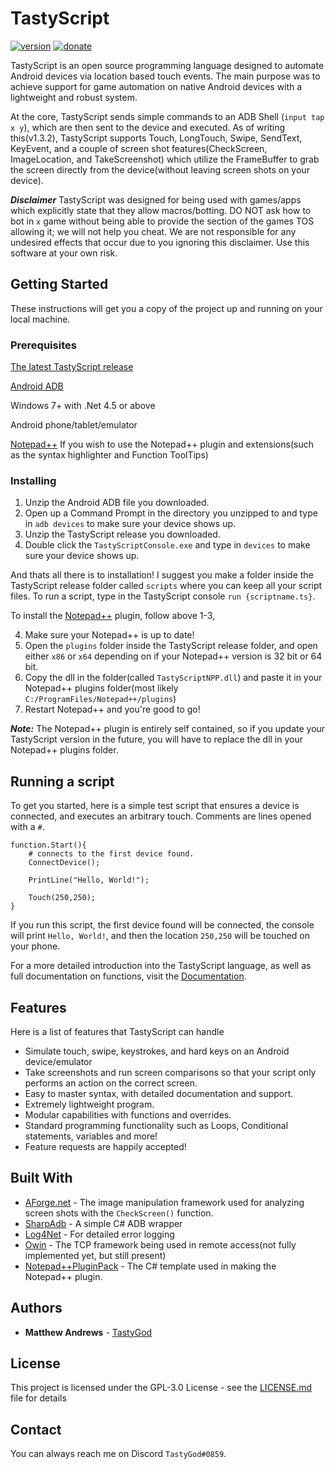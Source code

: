 # TastyScript
[![version](https://img.shields.io/badge/Version-1.3.2-brightgreen.svg)](https://github.com/TastyGod/TastyScript/releases)
[![donate](https://img.shields.io/badge/Donate-PayPal-ff69b4.svg)](https://paypal.me/MatthewAndrews88/5)

TastyScript is an open source programming language designed to automate Android devices via location based touch events. The main purpose was to achieve support for game automation on native Android devices with a lightweight and robust system.

At the core, TastyScript sends simple commands to an ADB Shell (`input tap x y`), which are then sent to the device and executed. As of writing this(v1.3.2), TastyScript supports Touch, LongTouch, Swipe, SendText, KeyEvent, and a couple of screen shot features(CheckScreen, ImageLocation, and TakeScreenshot) which utilize the FrameBuffer to grab the screen directly from the device(without leaving screen shots on your device). 

***Disclaimer*** TastyScript was designed for being used with games/apps which explicitly state that they allow macros/botting. DO NOT ask how to bot in `x` game without being able to provide the section of the games TOS allowing it; we will not help you cheat. We are not responsible for any undesired effects that occur due to you ignoring this disclaimer. Use this software at your own risk.

## Getting Started

These instructions will get you a copy of the project up and running on your local machine.

### Prerequisites

[The latest TastyScript release](https://github.com/TastyGod/TastyScript/releases)

[Android ADB](https://developer.android.com/studio/releases/platform-tools.html)

Windows 7+ with .Net 4.5 or above

Android phone/tablet/emulator

[Notepad++](https://notepad-plus-plus.org/) If you wish to use the Notepad++ plugin and extensions(such as the syntax highlighter and Function ToolTips)

### Installing

1) Unzip the Android ADB file you downloaded.
2) Open up a Command Prompt in the directory you unzipped to and type in `adb devices` to make sure your device shows up.
3) Unzip the TastyScript release you downloaded.
4) Double click the `TastyScriptConsole.exe` and type in `devices` to make sure your device shows up.

And thats all there is to installation! I suggest you make a folder inside the TastyScript release folder called `scripts` where you can keep all your script files. To run a script, type in the TastyScript console `run {scriptname.ts}`.

To install the [Notepad++](https://notepad-plus-plus.org/) plugin, follow above 1-3,

4) Make sure your Notepad++ is up to date!
5) Open the `plugins` folder inside the TastyScript release folder, and open either `x86` or `x64` depending on if your Notepad++ version is 32 bit or 64 bit.
6) Copy the dll in the folder(called `TastyScriptNPP.dll`) and paste it in your Notepad++ plugins folder(most likely `C:/ProgramFiles/Notepad++/plugins`)
7) Restart Notepad++ and you're good to go!

***Note:*** The Notepad++ plugin is entirely self contained, so if you update your TastyScript version in the future, you will have to replace the dll in your Notepad++ plugins folder.

## Running a script

To get you started, here is a simple test script that ensures a device is connected, and executes an arbitrary touch. Comments are lines opened with a `#`.

```
function.Start(){
	# connects to the first device found.
	ConnectDevice();
	
	PrintLine("Hello, World!");
	
	Touch(250,250);
}
```

If you run this script, the first device found will be connected, the console will print `Hello, World!`, and then the location `250,250` will be touched on your phone.

For a more detailed introduction into the TastyScript language, as well as full documentation on functions, visit the [Documentation](/Wiki).

## Features
Here is a list of features that TastyScript can handle

* Simulate touch, swipe, keystrokes, and hard keys on an Android device/emulator
* Take screenshots and run screen comparisons so that your script only performs an action on the correct screen.
* Easy to master syntax, with detailed documentation and support.
* Extremely lightweight program.
* Modular capabilities with functions and overrides.
* Standard programming functionality such as Loops, Conditional statements, variables and more!
* Feature requests are happily accepted!

## Built With

* [AForge.net](https://github.com/andrewkirillov/AForge.NET) - The image manipulation framework used for analyzing screen shots with the `CheckScreen()` function.
* [SharpAdb](https://github.com/quamotion/madb) - A simple C# ADB wrapper
* [Log4Net](https://logging.apache.org/log4net/) - For detailed error logging
* [Owin](http://owin.org/) - The TCP framework being used in remote access(not fully implemented yet, but still present)
* [Notepad++PluginPack](https://github.com/kbilsted/NotepadPlusPlusPluginPack.Net) - The C# template used in making the Notepad++ plugin.

## Authors

* **Matthew Andrews**  - [TastyGod](https://github.com/TastyGod)

## License

This project is licensed under the GPL-3.0 License - see the [LICENSE.md](LICENSE.md) file for details

## Contact

You can always reach me on Discord `TastyGod#0859`.

